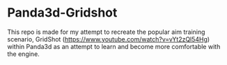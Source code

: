 # Panda3d-Gridshot

This repo is made for my attempt to recreate the popular aim training scenario, GridShot (https://www.youtube.com/watch?v=vYt2zQl54Hg) within Panda3d as an attempt to learn and become more comfortable with the engine.
